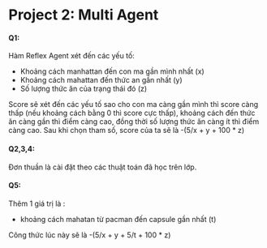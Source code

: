 # **Project 2: Multi Agent**

#### Q1:

Hàm Reflex Agent xét đến các yếu tố:
    
* Khoảng cách manhattan đến con ma gần mình nhất (x)
* Khoảng cách mahattan đến thức an gần nhất (y)
* Số lượng thức ăn của trạng thái đó (z) 

Score sẽ xét đến các yếu tố sao cho con ma càng gần mình thì score càng thấp (nếu khoảng cách bằng 0 thì score cực thấp),
khoảng cách đến thức ăn càng gần thì điểm càng cao,  đồng thời số lượng thức ăn càng ít thì điểm càng cao.
Sau khi chọn tham số, score của ta sẽ là -(5/x + y + 100 * z)

#### Q2,3,4:

Đơn thuần là cài đặt theo các thuật toán đã học trên lớp.


#### Q5:

Thêm 1 giá trị là :

* khoảng cách mahatan từ pacman đến capsule gần nhất (t)

Công thức lúc này sẽ là -(5/x + y + 5/t + 100 * z)
